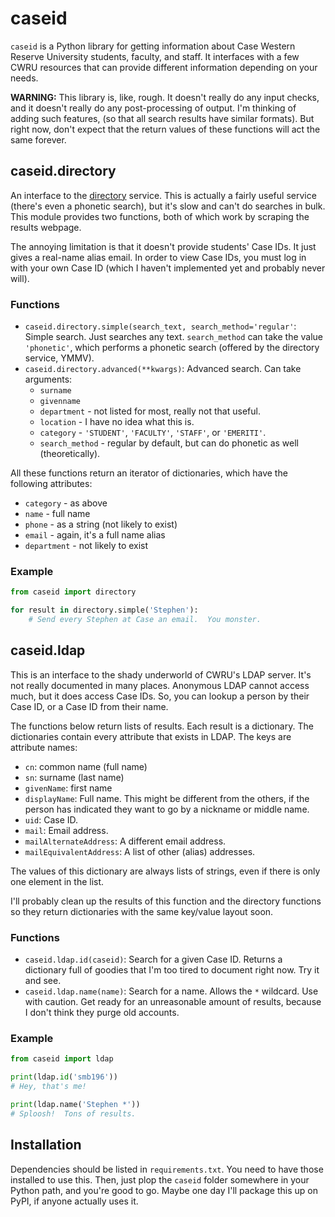caseid
======

`caseid` is a Python library for getting information about Case Western Reserve
University students, faculty, and staff.  It interfaces with a few CWRU
resources that can provide different information depending on your needs.

**WARNING:** This library is, like, rough.  It doesn't really do any input
checks, and it doesn't really do any post-processing of output.  I'm thinking of
adding such features, (so that all search results have similar formats).  But
right now, don't expect that the return values of these functions will act the
same forever.


caseid.directory
----------------

An interface to the [directory](https://webapps.case.edu/directory/index.html)
service.  This is actually a fairly useful service (there's even a phonetic
search), but it's slow and can't do searches in bulk.  This module provides two
functions, both of which work by scraping the results webpage.

The annoying limitation is that it doesn't provide students' Case IDs.  It just
gives a real-name alias email.  In order to view Case IDs, you must log in with
your own Case ID (which I haven't implemented yet and probably never will).

### Functions

* `caseid.directory.simple(search_text, search_method='regular'`: Simple search.
  Just searches any text.  `search_method` can take the value `'phonetic'`,
  which performs a phonetic search (offered by the directory service, YMMV).
* `caseid.directory.advanced(**kwargs)`: Advanced search.  Can take arguments:
    * `surname`
    * `givenname`
    * `department` - not listed for most, really not that useful.
    * `location` - I have no idea what this is.
    * `category` - `'STUDENT'`, `'FACULTY'`, `'STAFF'`, or `'EMERITI'`.
    * `search_method` - regular by default, but can do phonetic as well
      (theoretically).

All these functions return an iterator of dictionaries, which have the following
attributes:

* `category` - as above
* `name` - full name
* `phone` - as a string (not likely to exist)
* `email` - again, it's a full name alias
* `department` - not likely to exist

### Example

```python
from caseid import directory

for result in directory.simple('Stephen'):
    # Send every Stephen at Case an email.  You monster.
```


caseid.ldap
-----------

This is an interface to the shady underworld of CWRU's LDAP server.  It's not
really documented in many places.  Anonymous LDAP cannot access much, but it
does access Case IDs.  So, you can lookup a person by their Case ID, or a Case
ID from their name.

The functions below return lists of results.  Each result is a dictionary.  The
dictionaries contain every attribute that exists in LDAP.  The keys are
attribute names:

* `cn`: common name (full name)
* `sn`: surname (last name)
* `givenName`: first name
* `displayName`: Full name.  This might be different from the others, if the
  person has indicated they want to go by a nickname or middle name.
* `uid`: Case ID.
* `mail`: Email address.
* `mailAlternateAddress`: A different email address.
* `mailEquivalentAddress`: A list of other (alias) addresses.

The values of this dictionary are always lists of strings, even if there is only
one element in the list.

I'll probably clean up the results of this function and the directory functions
so they return dictionaries with the same key/value layout soon.

### Functions

* `caseid.ldap.id(caseid)`: Search for a given Case ID.  Returns a dictionary
  full of goodies that I'm too tired to document right now.  Try it and see.
* `caseid.ldap.name(name)`: Search for a name.  Allows the `*` wildcard.  Use
  with caution.  Get ready for an unreasonable amount of results, because I
  don't think they purge old accounts.


### Example

```python
from caseid import ldap

print(ldap.id('smb196'))
# Hey, that's me!

print(ldap.name('Stephen *'))
# Sploosh!  Tons of results.
```


Installation
------------

Dependencies should be listed in `requirements.txt`.  You need to have those
installed to use this.  Then, just plop the `caseid` folder somewhere in your
Python path, and you're good to go.  Maybe one day I'll package this up on PyPI,
if anyone actually uses it.
